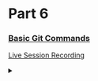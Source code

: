 # Part 6


### [Basic Git Commands](https://tinkerhublbsce.github.io/Web-foundry-Resources/part6/basic-git-commands/)

[Live Session Recording](https://youtu.be/QGhSGqmiwL0)

<details><summary></summary>Thank You<script async src="https://cdn.splitbee.io/sb.js"></script></details>
